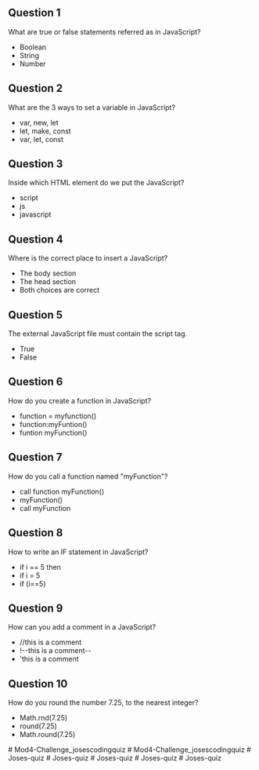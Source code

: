 <h2>Question 1</h2>
                        <p>What are true or false statements referred as in JavaScript?</p>
                        <ul>
                            <li>Boolean</li>
                            <li>String</li>
                            <li>Number</li>
                        </ul>
                        <h2>Question 2</h2>
                        <p>What are the 3 ways to set a variable in JavaScript?</p>
                        <ul>
                            <li>var, new, let</li>
                            <li>let, make, const</li>
                            <li>var, let, const</li>
                        </ul>
                        <h2>Question 3</h2>
                        <p>Inside which HTML element do we put the JavaScript?</p>
                        <ul>
                            <li>script</li>
                            <li>js</li>
                            <li>javascript</li>
                        </ul>
                        <h2>Question 4</h2>
                        <p>Where is the correct place to insert a JavaScript?</p>
                        <ul>
                            <li>The body section</li>
                            <li>The head section</li>
                            <li>Both choices are correct</li>
                        </ul>
                        <h2>Question 5</h2>
                        <p>The external JavaScript file must contain the script tag.</p>
                        <ul>
                            <li>True</li>
                            <li>False</li>
                        </ul>
                        <h2>Question 6</h2>
                        <p>How do you create a function in JavaScript?</p>
                        <ul>
                            <li>function = myfunction()</li>
                            <li>function:myFuntion()</li>
                            <li>funtion myFunction()</li>
                        </ul>
                        <h2>Question 7</h2>
                        <p>How do you call a function named "myFunction"?</p>
                        <ul>
                            <li>call function myFunction()</li>
                            <li>myFunction()</li>
                            <li>call myFunction</li>
                        </ul>
                        <h2>Question 8</h2>
                        <p>How to write an IF statement in JavaScript?</p>
                        <ul>
                            <li>if i == 5 then</li>
                            <li>if i = 5</li>
                            <li>if (i==5)</li>
                        </ul>
                        <h2>Question 9</h2>
                        <p>How can you add a comment in a JavaScript?</p>
                        <ul>
                            <li>//this is a comment</li>
                            <li>!--this is a comment--</li>
                            <li>'this is a comment</li>
                        </ul>
                        <h2>Question 10</h2>
                        <p>How do you round the number 7.25, to the nearest integer?</p>
                        <ul>
                            <li>Math.rnd(7.25)</li>
                            <li>round(7.25)</li>
                            <li>Math.round(7.25)</li>
                        </ul># Mod4-Challenge_josescodingquiz
# Mod4-Challenge_josescodingquiz
# Joses-quiz
# Joses-quiz
# Joses-quiz
# Joses-quiz
# Joses-quiz
